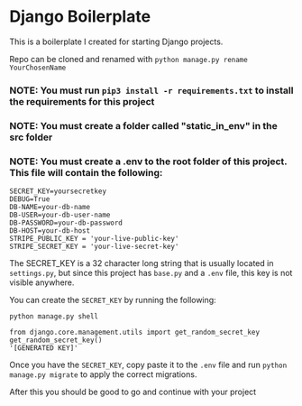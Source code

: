 # Django Boilerplate

This is a boilerplate I created for starting Django projects.

Repo can be cloned and renamed with ```python manage.py rename YourChosenName```
### NOTE: You must run ```pip3 install -r requirements.txt``` to install the requirements for this project
### NOTE: You must create a folder called "static_in_env" in the src folder
### NOTE: You must create a .env to the root folder of this project. This file will contain the following:

```
SECRET_KEY=yoursecretkey
DEBUG=True
DB-NAME=your-db-name
DB-USER=your-db-user-name
DB-PASSWORD=your-db-password
DB-HOST=your-db-host
STRIPE_PUBLIC_KEY = 'your-live-public-key'
STRIPE_SECRET_KEY = 'your-live-secret-key'
```

The SECRET_KEY is a 32 character long string that is usually located in ```settings.py```, but since this project has ```base.py``` and a ```.env``` file, this key is not visible anywhere.

You can create the ```SECRET_KEY``` by running the following:
```
python manage.py shell
```

```
from django.core.management.utils import get_random_secret_key
get_random_secret_key()
'[GENERATED KEY]'
```

Once you have the ```SECRET_KEY```, copy paste it to the ```.env``` file and run ```python manage.py migrate``` to apply the correct migrations.

After this you should be good to go and continue with your project
